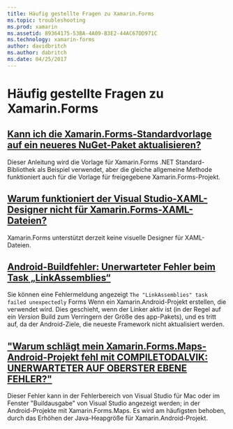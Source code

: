 ```yaml
---
title: Häufig gestellte Fragen zu Xamarin.Forms
ms.topic: troubleshooting
ms.prod: xamarin
ms.assetid: 89364175-53BA-4A09-B3E2-44AC67DD971C
ms.technology: xamarin-forms
author: davidbritch
ms.author: dabritch
ms.date: 04/25/2017
---
```


# <a name="xamarinforms-frequently-asked-questions"></a>Häufig gestellte Fragen zu Xamarin.Forms

## <a name="can-i-update-the-xamarinforms-default-template-to-a-newer-nuget-packageupdate-forms-templatemd"></a>[Kann ich die Xamarin.Forms-Standardvorlage auf ein neueres NuGet-Paket aktualisieren?](update-forms-template.md)
Dieser Anleitung wird die Vorlage für Xamarin.Forms .NET Standard-Bibliothek als Beispiel verwendet, aber die gleiche allgemeine Methode funktioniert auch für die Vorlage für freigegebene Xamarin.Forms-Projekt.

## <a name="why-doesnt-the-visual-studio-xaml-designer-work-for-xamarinforms-xaml-filesforms-xaml-designermd"></a>[Warum funktioniert der Visual Studio-XAML-Designer nicht für Xamarin.Forms-XAML-Dateien?](forms-xaml-designer.md)
Xamarin.Forms unterstützt derzeit keine visuelle Designer für XAML-Dateien.

## <a name="android-build-error-the-linkassemblies-task-failed-unexpectedlyandroid-linkassemblies-errormd"></a>[Android-Buildfehler: Unerwarteter Fehler beim Task „LinkAssemblies“](android-linkassemblies-error.md)
Sie können eine Fehlermeldung angezeigt `The "LinkAssemblies" task failed unexpectedly` Forms Wenn ein Xamarin.Android-Projekt erstellen, die verwendet wird. Dies geschieht, wenn der Linker aktiv ist (in der Regel auf ein *Version* Build zum Verringern der Größe des app-Pakets), und es tritt auf, da der Android-Ziele, die neueste Framework nicht aktualisiert werden. 

## <a name="why-does-my-xamarinformsmaps-android-project-fail-with-compiletodalvik--unexpected-top-level-errormaps-compiletodalvik-errormd"></a>["Warum schlägt mein Xamarin.Forms.Maps-Android-Projekt fehl mit COMPILETODALVIK: UNERWARTETER AUF OBERSTER EBENE FEHLER?"](maps-compiletodalvik-error.md)
Dieser Fehler kann in der Fehlerbereich von Visual Studio für Mac oder im Fenster "Buildausgabe" von Visual Studio angezeigt werden; in der Android-Projekte mit Xamarin.Forms.Maps. Es wird am häufigsten behoben, durch das Erhöhen der Java-Heapgröße für Xamarin.Android-Projekt.
